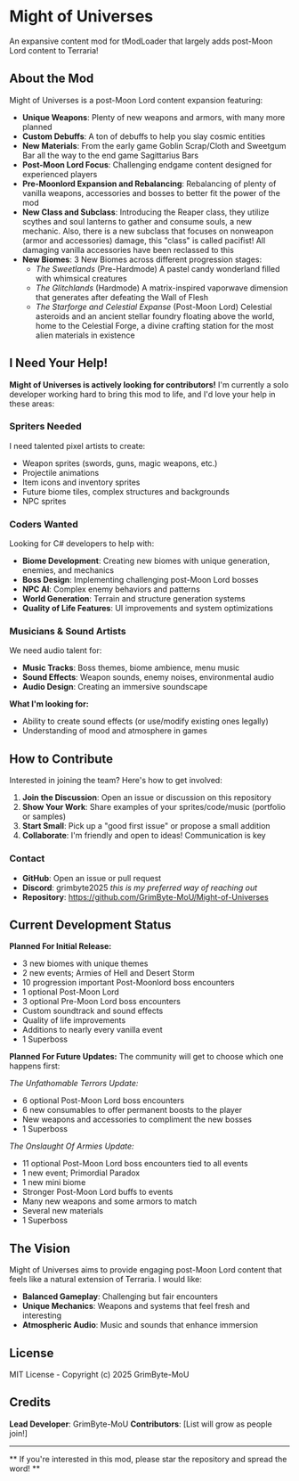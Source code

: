 # Might of Universes 

An expansive content mod for tModLoader that largely adds post-Moon Lord content to Terraria!

## About the Mod

Might of Universes is a post-Moon Lord content expansion featuring:
- **Unique Weapons**: Plenty of new weapons and armors, with many more planned
- **Custom Debuffs**: A ton of debuffs to help you slay cosmic entities
- **New Materials**: From the early game Goblin Scrap/Cloth and Sweetgum Bar all the way to the end game Sagittarius Bars
- **Post-Moon Lord Focus**: Challenging endgame content designed for experienced players
- **Pre-Moonlord Expansion and Rebalancing**: Rebalancing of plenty of vanilla weapons, accessories and bosses to better fit the power of the mod
- **New Class and Subclass**: Introducing the Reaper class, they utilize scythes and soul lanterns to gather and consume souls, a new mechanic. Also,
  there is a new subclass that focuses on nonweapon (armor and accessories) damage, this "class" is called pacifist! All damaging vanilla accessories have been reclassed to this
- **New Biomes**: 3 New Biomes across different progression stages:
  - *The Sweetlands* (Pre-Hardmode) A pastel candy wonderland filled with whimsical creatures
  - *The Glitchlands* (Hardmode) A matrix-inspired vaporwave dimension that generates after defeating the Wall of Flesh
  - *The Starforge and Celestial Expanse* (Post-Moon Lord) Celestial asteroids and an ancient stellar foundry floating above the world, 
    home to the Celestial Forge, a divine crafting station for the most alien materials in existence

## I Need Your Help!

**Might of Universes is actively looking for contributors!** I'm currently a solo developer working hard to bring this mod to life, and I'd love your help in these areas:

### **Spriters Needed**
I need talented pixel artists to create:
- Weapon sprites (swords, guns, magic weapons, etc.)
- Projectile animations
- Item icons and inventory sprites
- Future biome tiles, complex structures and backgrounds
- NPC sprites

### **Coders Wanted**
Looking for C# developers to help with:
- **Biome Development**: Creating new biomes with unique generation, enemies, and mechanics
- **Boss Design**: Implementing challenging post-Moon Lord bosses
- **NPC AI**: Complex enemy behaviors and patterns
- **World Generation**: Terrain and structure generation systems
- **Quality of Life Features**: UI improvements and system optimizations

### **Musicians & Sound Artists**
We need audio talent for:
- **Music Tracks**: Boss themes, biome ambience, menu music
- **Sound Effects**: Weapon sounds, enemy noises, environmental audio
- **Audio Design**: Creating an immersive soundscape

**What I'm looking for:**
- Ability to create sound effects (or use/modify existing ones legally)
- Understanding of mood and atmosphere in games

## How to Contribute

Interested in joining the team? Here's how to get involved:

1. **Join the Discussion**: Open an issue or discussion on this repository
2. **Show Your Work**: Share examples of your sprites/code/music (portfolio or samples)
3. **Start Small**: Pick up a "good first issue" or propose a small addition
4. **Collaborate**: I'm friendly and open to ideas! Communication is key

### Contact
- **GitHub**: Open an issue or pull request
- **Discord**: grimbyte2025 *this is my preferred way of reaching out*
- **Repository**: https://github.com/GrimByte-MoU/Might-of-Universes

## Current Development Status

**Planned For Initial Release:**
- 3 new biomes with unique themes
- 2 new events; Armies of Hell and Desert Storm
- 10 progression important Post-Moonlord boss encounters
- 1 optional Post-Moon Lord
- 3 optional Pre-Moon Lord boss encounters
- Custom soundtrack and sound effects
- Quality of life improvements
- Additions to nearly every vanilla event 
- 1 Superboss

**Planned For Future Updates:**
The community will get to choose which one happens first:

*The Unfathomable Terrors Update:*

- 6 optional Post-Moon Lord boss encounters
- 6 new consumables to offer permanent boosts to the player
- New weapons and accessories to compliment the new bosses
- 1 Superboss

*The Onslaught Of Armies Update:*

- 11 optional Post-Moon Lord boss encounters tied to all events
- 1 new event; Primordial Paradox
- 1 new mini biome
- Stronger Post-Moon Lord buffs to events
- Many new weapons and some armors to match
- Several new materials
- 1 Superboss

## The Vision

Might of Universes aims to provide engaging post-Moon Lord content that feels like a natural extension of Terraria. I would like:
- **Balanced Gameplay**: Challenging but fair encounters
- **Unique Mechanics**: Weapons and systems that feel fresh and interesting
- **Atmospheric Audio**: Music and sounds that enhance immersion

## License

MIT License - Copyright (c) 2025 GrimByte-MoU

## Credits

**Lead Developer**: GrimByte-MoU
**Contributors**: [List will grow as people join!]

---

** If you're interested in this mod, please star the repository and spread the word! **
